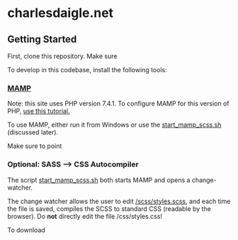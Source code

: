 # charlesdaigle.net

## Getting Started

First, clone this repository. Make sure

To develop in this codebase, install the following tools:
### [MAMP](https://www.mamp.info/en/downloads/)
Note: this site uses PHP version 7.4.1. To configure MAMP for this version of PHP, [use this tutorial.](https://stackoverflow.com/questions/16783558/how-can-i-add-additional-php-versions-to-mamp)

To use MAMP, either run it from Windows or use the [start_mamp_scss.sh](https://github.com/charlesdaigle/charlesdaigle.net/blob/a55d07655c5a3a267f08e6d6142802ce3784d237/start_mamp_scss.sh) (discussed later).

Make sure to point 



### Optional: SASS --> CSS Autocompiler
The script [start_mamp_scss.sh](https://github.com/charlesdaigle/charlesdaigle.net/blob/a55d07655c5a3a267f08e6d6142802ce3784d237/start_mamp_scss.sh) both starts MAMP and opens a change-watcher. 

The change watcher allows the user to edit [/scss/styles.scss](https://github.com/charlesdaigle/charlesdaigle.net/blob/a55d07655c5a3a267f08e6d6142802ce3784d237/start_mamp_scss.sh), and each time the file is saved, compiles the SCSS to standard CSS (readable by the browser). Do **not** directly edit the file /css/styles.css!

To download 